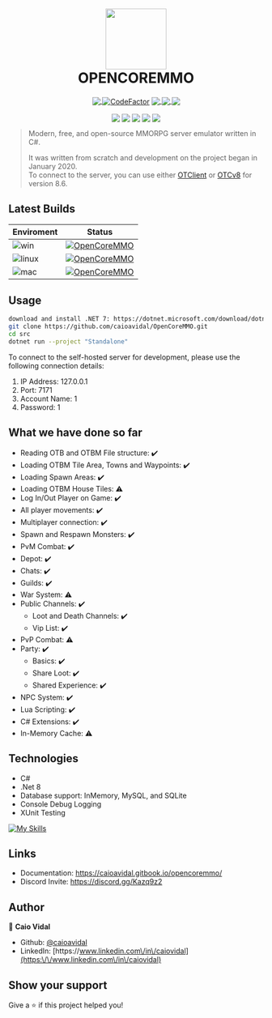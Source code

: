 <h1 align="center">
  <img align="center" width="120px" src="https://github.com/caioavidal/OpenCoreMMO/blob/develop/ocmsquare.png?raw=true" target="_blank"  />
  <br>
  OPENCOREMMO</h1>
<p align="center">
  <a href="https://codecov.io/gh/caioavidal/OpenCoreMMO">
  <img align="center" src="https://codecov.io/gh/caioavidal/OpenCoreMMO/branch/develop/graph/badge.svg" />
</a>
<a href="https://www.codefactor.io/repository/github/caioavidal/opencoremmo"><img  align="center"  src="https://www.codefactor.io/repository/github/caioavidal/opencoremmo/badge" alt="CodeFactor" /></a>
<a href="https://discord.gg/Kazq9z2">
  <img align="center" src="https://badgen.net/badge/icon/discord?icon=discord&label" />
</a>
<a href="https://github.com/caioavidal/opencoremmo/stargazers">
  <img align="center" src="https://img.shields.io/github/stars/caioavidal/opencoremmo?label=stargazers&logoColor=yellow&style=social" />
  </a>
  <a href="https://github.com/caioavidal/OpenCoreMMO/blob/develop/LICENSE">
  <img align="center" src="https://badgen.net/github/license/caioavidal/opencoremmo" />
  </a>
</p>

<p align="center">
  <img align="center" src="https://sonarcloud.io/api/project_badges/measure?project=caioavidal_OpenCoreMMO&metric=sqale_index" />
  <img align="center" src="https://sonarcloud.io/api/project_badges/measure?project=caioavidal_OpenCoreMMO&metric=sqale_rating" />
  <img align="center" src="https://sonarcloud.io/api/project_badges/measure?project=caioavidal_OpenCoreMMO&metric=ncloc" />
  <img align="center" src="https://sonarcloud.io/api/project_badges/measure?project=caioavidal_OpenCoreMMO&metric=code_smells" />
  <img align="center" src="https://sonarcloud.io/api/project_badges/measure?project=caioavidal_OpenCoreMMO&metric=security_rating" />
</p>

> Modern, free, and open-source MMORPG server emulator written in C#.
> 
> It was written from scratch and development on the project began in January 2020.
> <br>To connect to the server, you can use either [OTClient](https://github.com/edubart/otclient) or [OTCv8](https://github.com/OTCv8/otclientv8) for version 8.6.

## Latest Builds

| Enviroment | Status |
|------------|--------|
|![win](https://badgen.net/badge/icon/Windows,.NET%207?icon=windows&label&list=1)|[![OpenCoreMMO](https://github.com/caioavidal/OpenCoreMMO/actions/workflows/opencoremmo-validation.yaml/badge.svg?event=push)](https://github.com/caioavidal/OpenCoreMMO/actions/workflows/opencoremmo-validation.yaml)        |
|![linux](https://badgen.net/badge/icon/Ubuntu%20Linux%2022.04%20x64?icon=terminal&label&color=orange)|[![OpenCoreMMO](https://github.com/caioavidal/OpenCoreMMO/actions/workflows/opencoremmo-validation.yaml/badge.svg?event=push)](https://github.com/caioavidal/OpenCoreMMO/actions/workflows/opencoremmo-validation.yaml)|
|![mac](https://badgen.net/badge/icon/macOS%20Latest?icon=apple&label&color=purple&list=1)|[![OpenCoreMMO](https://github.com/caioavidal/OpenCoreMMO/actions/workflows/opencoremmo-validation.yaml/badge.svg?event=push)](https://github.com/caioavidal/OpenCoreMMO/actions/workflows/opencoremmo-validation.yaml)|

## Usage

```sh
download and install .NET 7: https://dotnet.microsoft.com/download/dotnet/8.0
git clone https://github.com/caioavidal/OpenCoreMMO.git
cd src
dotnet run --project "Standalone"
```
To connect to the self-hosted server for development, please use the following connection details:
1. IP Address: 127.0.0.1
2. Port: 7171
3. Account Name: 1
4. Password: 1

## What we have done so far

- Reading OTB and OTBM File structure: :heavy_check_mark:
- Loading OTBM Tile Area, Towns and Waypoints: :heavy_check_mark:
- Loading Spawn Areas: :heavy_check_mark:
- Loading OTBM House Tiles: :warning:
- Log In/Out Player on Game: :heavy_check_mark:
- All player movements: :heavy_check_mark:
- Multiplayer connection: :heavy_check_mark:
- Spawn and Respawn Monsters: :heavy_check_mark:
- PvM Combat: :heavy_check_mark:
- Depot: :heavy_check_mark:
- Chats: :heavy_check_mark:
- Guilds: :heavy_check_mark:
- War System: :warning:
- Public Channels: :heavy_check_mark:
  - Loot and Death Channels: :heavy_check_mark:
  - Vip List: :heavy_check_mark:
- PvP Combat: :warning:
- Party: :heavy_check_mark:
  - Basics: :heavy_check_mark:
  - Share Loot: :heavy_check_mark:
  - Shared Experience: :heavy_check_mark:
- NPC System: :heavy_check_mark:
- Lua Scripting: :heavy_check_mark:
- C# Extensions: :heavy_check_mark:
- In-Memory Cache: :warning:

## Technologies

* C#
* .Net 8
* Database support: InMemory, MySQL, and SQLite
* Console Debug Logging
* XUnit Testing

 [![My Skills](https://skillicons.dev/icons?i=dotnet,cs,docker,git,mysql,sqlite)](https://skillicons.dev)

## Links

* Documentation: https://caioavidal.gitbook.io/opencoremmo/
* Discord Invite: https://discord.gg/Kazq9z2

## Author

👤 **Caio Vidal**

* Github: [@caioavidal](https://github.com/caioavidal)
* LinkedIn: [https:\/\/www.linkedin.com\/in\/caiovidal](https:\/\/www.linkedin.com\/in\/caiovidal)

## Show your support

Give a ⭐️ if this project helped you!
